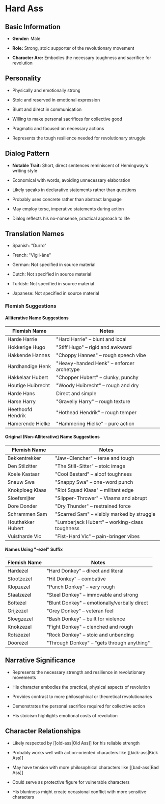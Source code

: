 # Hard Ass

## Basic Information

- **Gender:** Male
    
- **Role:** Strong, stoic supporter of the revolutionary movement
    
- **Character Arc:** Embodies the necessary toughness and sacrifice for revolution
    

## Personality

- Physically and emotionally strong
    
- Stoic and reserved in emotional expression
    
- Blunt and direct in communication
    
- Willing to make personal sacrifices for collective good
    
- Pragmatic and focused on necessary actions
    
- Represents the tough resilience needed for revolutionary struggle
    

## Dialog Pattern

- **Notable Trait:** Short, direct sentences reminiscent of Hemingway's writing style
    
- Economical with words, avoiding unnecessary elaboration
    
- Likely speaks in declarative statements rather than questions
    
- Probably uses concrete rather than abstract language
    
- May employ terse, imperative statements during action
    
- Dialog reflects his no-nonsense, practical approach to life
    

## Translation Names

- Spanish: "Durro"
    
- French: "Vigil-âne"
    
- German: Not specified in source material
    
- Dutch: Not specified in source material
    
- Turkish: Not specified in source material
    
- Japanese: Not specified in source material
    

### Flemish Suggestions

#### Alliterative Name Suggestions

|Flemish Name|Notes|
|---|---|
|Harde Harrie|"Hard Harrie" – blunt and local|
|Hokkerige Hugo|"Stiff Hugo" – rigid and awkward|
|Hakkende Hannes|"Choppy Hannes" – rough speech vibe|
|Hardhandige Henk|"Heavy-handed Henk" – enforcer archetype|
|Hakkelaar Hubert|"Chopper Hubert" – clunky, punchy|
|Houtige Huibrecht|"Woody Huibrecht" – rough and dry|
|Harde Hans|Direct and simple|
|Harse Harry|"Gravelly Harry" – rough texture|
|Heethoofd Hendrik|"Hothead Hendrik" – rough temper|
|Hamerende Hielke|"Hammering Hielke" – pure action|

#### Original (Non-Alliterative) Name Suggestions

|Flemish Name|Notes|
|---|---|
|Bekkentrekker|"Jaw-Clencher" – terse and tough|
|Den Stilzitter|"The Still-Sitter" – stoic image|
|Koele Kastaar|"Cool Bastard" – aloof toughness|
|Snauw Swa|"Snappy Swa" – one-word punch|
|Knokploeg Klaas|"Riot Squad Klaas" – militant edge|
|Sloefsmijter|"Slipper-Thrower" – Vlaams and abrupt|
|Dore Donder|"Dry Thunder" – restrained force|
|Schrammen Sam|"Scarred Sam" – visibly marked by struggle|
|Houthakker Hubert|"Lumberjack Hubert" – working-class toughness|
|Vuistharde Vic|"Fist-Hard Vic" – pain-bringer vibes|

#### Names Using "-ezel" Suffix

|Flemish Name|Notes|
|---|---|
|Hardezel|"Hard Donkey" – direct and literal|
|Stootzezel|"Hit Donkey" – combative|
|Klopzezel|"Punch Donkey" – very rough|
|Staalzezel|"Steel Donkey" – immovable and strong|
|Bottezel|"Blunt Donkey" – emotionally/verbally direct|
|Grijzezel|"Grey Donkey" – veteran feel|
|Sloegzezel|"Bash Donkey" – built for violence|
|Knokzezel|"Fight Donkey" – clenched and rough|
|Rotszezel|"Rock Donkey" – stoic and unbending|
|Doorezel|"Through Donkey" – "gets through anything"|

## Narrative Significance

- Represents the necessary strength and resilience in revolutionary movements
    
- His character embodies the practical, physical aspects of revolution
    
- Provides contrast to more philosophical or theoretical revolutionaries
    
- Demonstrates the personal sacrifice required for collective action
    
- His stoicism highlights emotional costs of revolution
    

## Character Relationships

- Likely respected by [[old-ass|Old Ass]] for his reliable strength
    
- Probably works well with action-oriented characters like [[kick-ass|Kick Ass]]
    
- May have tension with more philosophical characters like [[bad-ass|Bad Ass]]
    
- Could serve as protective figure for vulnerable characters
    
- His bluntness might create occasional conflict with more sensitive characters